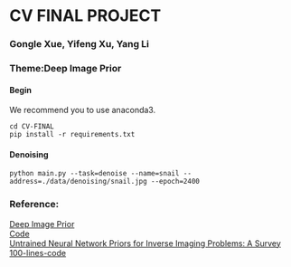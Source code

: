 # CV FINAL PROJECT  
### Gongle Xue, Yifeng Xu, Yang Li  
### Theme:Deep Image Prior
#### Begin
We recommend you to use anaconda3.  
```shell
cd CV-FINAL
pip install -r requirements.txt
```

#### Denoising
```
python main.py --task=denoise --name=snail --address=./data/denoising/snail.jpg --epoch=2400
```

### Reference:
[Deep Image Prior](https://arxiv.org/pdf/1711.10925.pdf)  
[Code](https://github.com/DmitryUlyanov/deep-image-prior)  
[Untrained Neural Network Priors for Inverse Imaging Problems: A Survey](https://ieeexplore.ieee.org/stamp/stamp.jsp?tp=&arnumber=9878048)  
[100-lines-code](https://github.com/MaximeVandegar/Papers-in-100-Lines-of-Code)  